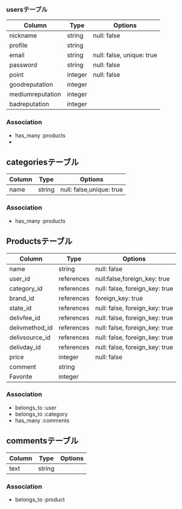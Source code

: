 ### usersテーブル

|Column|Type|Options|
|------|----|-------|
|nickname|string|null: false|
|profile|string||
|email|string|null: false, unique: true|
|password|string|null: false|
|point|integer|null: false|
|goodreputation|integer||
|mediumreputation|integer||
|badreputation|integer||
### Association
- has_many :products
-

## categoriesテーブル
|Column|Type|Options|
|------|----|-------|
|name|string|null: false,unique: true|
### Association
- has_many :products


## Productsテーブル
|Column|Type|Options|
|------|----|-------|
|name|string|null: false|
|user_id|references|null:false,foreign_key: true|
|category_id|references|null: false, foreign_key: true|
|brand_id|references|foreign_key: true|
|state_id|references|null: false, foreign_key: true|
|delivfee_id|references|null: false, foreign_key: true|
|delivmethod_id|references|null: false, foreign_key: true|
|delivsource_id|references|null: false, foreign_key: true|
|delivday_id|references|null: false, foreign_key: true|
|price|integer|null: false|
|comment|string||
|Favorite|integer||
### Association
- belongs_to :user
- belongs_to :category
- has_many :comments

## commentsテーブル
|Column|Type|Options|
|------|----|-------|
|text|string||
### Association
- belongs_to :product
